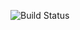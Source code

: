 ![Build Status](https://app.travis-ci.com/Fischer-L/value-investment.svg?token=b4dr6vZbhTpUv4VxB3GL&branch=master)
